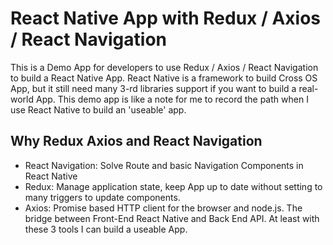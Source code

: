 # React Native App with Redux / Axios / React Navigation
This is a Demo App for developers to use Redux / Axios / React Navigation to build a React Native App.
React Native is a framework to build Cross OS App, but it still need many 3-rd libraries support if you want to build a real-world App.
This demo app is like a note for me to record the path when I use React Native to build an 'useable' app.
## Why Redux Axios and React Navigation
- React Navigation: Solve Route and basic Navigation Components in React Native
- Redux: Manage application state, keep App up to date without setting to many triggers to update components.
- Axios: Promise based HTTP client for the browser and node.js. The bridge between Front-End React Native and Back End API.
At least with these 3 tools I can build a useable App.   

